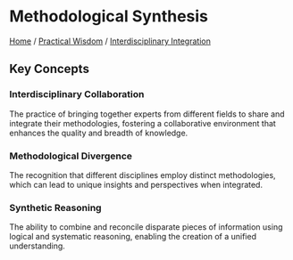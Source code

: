 # Methodological Synthesis

[Home](../../../../README.md) / [Practical Wisdom](../../../../practical_wisdom/README.md) / [Interdisciplinary Integration](../../../practical_wisdom/interdisciplinary_integration/README.md)

## Key Concepts

### Interdisciplinary Collaboration

The practice of bringing together experts from different fields to share and integrate their methodologies, fostering a collaborative environment that enhances the quality and breadth of knowledge.

### Methodological Divergence

The recognition that different disciplines employ distinct methodologies, which can lead to unique insights and perspectives when integrated.

### Synthetic Reasoning

The ability to combine and reconcile disparate pieces of information using logical and systematic reasoning, enabling the creation of a unified understanding.

